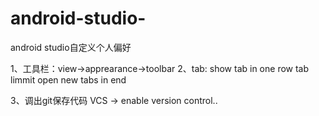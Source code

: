 # android-studio-
android studio自定义个人偏好


1、工具栏：view->apprearance->toolbar
2、tab:
show tab in one row
tab limmit
open new tabs in end

3、调出git保存代码
VCS -> enable version control..


